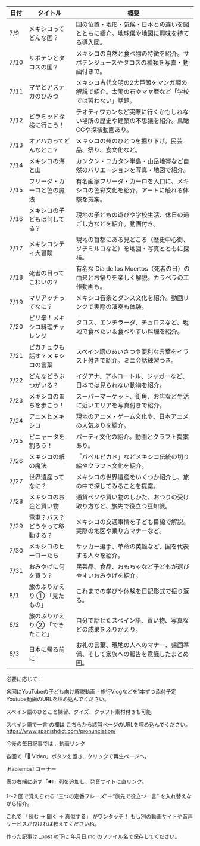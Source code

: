 | 日付   | タイトル              | 概要                                                    |
| ---- | ----------------- | ----------------------------------------------------- |
| 7/9  | メキシコってどんな国？       | 国の位置・地形・気候・日本との違いを図とともに紹介。地球儀や地図に興味を持てる導入回。           |
| 7/10 | サボテンとタコスの国？       | メキシコの自然と食べ物の特徴を紹介。サボテンジュースやタコスの種類を写真・動画付きで。           |
| 7/11 | マヤとアステカのひみつ       | メキシコ古代文明の2大巨頭をマンガ調の解説で紹介。太陽の石やマヤ暦など「学校では習わない」話題。      |
| 7/12 | ピラミッド探検に行こう！      | テオティワカンなど実際に行くかもしれない場所の歴史や建築の不思議を紹介。鳥瞰CGや探検動画あり。      |
| 7/13 | オアハカってどんなとこ？      | メキシコの州のひとつを掘り下げ。民芸品、祭り、食文化など。                         |
| 7/14 | メキシコの海と山          | カンクン・ユカタン半島・山岳地帯など自然のバリエーションを写真・地図で紹介。                |
| 7/15 | フリーダ・カーロと色の魔法     | 有名画家フリーダ・カーロを入口に、メキシコの色彩文化を紹介。アートに触れる体験を提案。           |
| 7/16 | メキシコの子どもは何してる？    | 現地の子どもの遊びや学校生活、休日の過ごし方などを紹介。動画付き。                     |
| 7/17 | メキシコシティ大冒険        | 現地の首都にある見どころ（歴史中心街、ソチミルコなど）を地図・写真とともに探検。              |
| 7/18 | 死者の日ってこわいの？       | 有名な Día de los Muertos（死者の日）の由来とお祭りを楽しく解説。カラベラの工作動画も。 |
| 7/19 | マリアッチってなに？        | メキシコ音楽とダンス文化を紹介。動画リンクで実際の演奏も体験。                       |
| 7/20 | ピリ辛！メキシコ料理チャレンジ   | タコス、エンチラーダ、チュロスなど、現地で食べたい＆食べやすい料理を紹介。                 |
| 7/21 | ピカチュウも話す？メキシコの言葉  | スペイン語のあいさつや便利な言葉をイラスト付きで紹介。ミニ会話練習つき。                  |
| 7/22 | どんなどうぶつがいる？       | イグアナ、アホロートル、ジャガーなど、日本では見られない動物を紹介。                    |
| 7/23 | メキシコのまちを歩こう！      | スーパーマーケット、街角、お店など生活に近いエリアを写真付きで紹介。                    |
| 7/24 | アニメとメキシコ          | 現地のアニメ・ゲーム文化や、日本アニメの人気ぶりを紹介。                          |
| 7/25 | ピニャータを割ろう！        | パーティ文化の紹介。動画とクラフト提案あり。                                |
| 7/26 | メキシコの紙の魔法         | 「パペルピカド」などメキシコ伝統の切り絵やクラフト文化を紹介。                       |
| 7/27 | 世界遺産ってなに？         | メキシコの世界遺産をいくつか紹介し、旅の中で探してみることを提案。                     |
| 7/28 | メキシコのお金と買い物       | 通貨ペソや買い物のしかた、おつりの受け取り方など、旅先で役立つ豆知識。                   |
| 7/29 | 電車？バス？どうやって移動する？  | メキシコの交通事情を子ども目線で解説。実際の地図や乗り方マナーなど。                    |
| 7/30 | メキシコのヒーローたち       | サッカー選手、革命の英雄など、国を代表する人々を紹介。                           |
| 7/31 | おみやげに何を買う？        | 民芸品、食品、おもちゃなど子どもが選びやすいおみやげを紹介。                        |
| 8/1  | 旅のふりかえり ① 「見たもの」  | これまでの学びや体験を日記形式で振り返る。                                 |
| 8/2  | 旅のふりかえり ② 「できたこと」 | 自分で話せたスペイン語、買い物、写真などの成果をふりかえり。                        |
| 8/3  | 日本に帰る前に           | お礼の言葉、現地の人へのマナー、帰国準備、そして家族への報告を意識したまとめ回。              |


必要に応じて：

各回にYouTubeの子ども向け解説動画・旅行Vlogなどを1本ずつ添付予定
Youtube動画のURLを埋め込んでください。

スペイン語のひとこと練習、クイズ、クラフト素材付きも可能

スペイン語で一言 の欄は  こちらから該当ページのURLを埋め込んでください。
https://www.spanishdict.com/pronunciation/


今後の毎日記事では…
動画リンク

各回で「🔗 Video」ボタンを置き、クリックで再生ページへ。

¡Hablemos! コーナー

表の右端に必ず「🔊」列を追加し、発音サイトに直リンク。

1〜2 回で覚えられる “三つの定番フレーズ”＋“旅先で役立つ一言” を入れ替えながら紹介。

これで 「読む → 聞く → 真似する」 がワンタッチ！
もし別の動画サイトや音声サービスが良ければ教えてくださいね。

作った記事は _post の下に 年月日.md のファイル名で保存してください。


